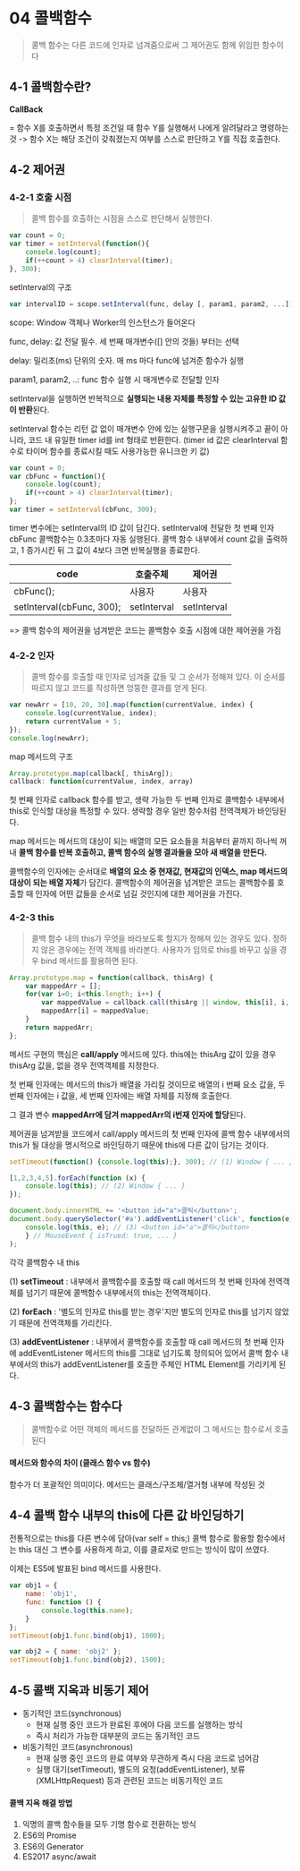 # 04 콜백함수

> 콜백 함수는 다른 코드에 인자로 넘겨줌으로써 그 제어권도 함께 위임한 함수이다

## 4-1 콜백함수란?

**CallBack**

= 함수 X를 호출하면서 특정 조건일 때 함수 Y를 실행해서 나에게 알려달라고 명령하는 것 -> 함수 X는 해당 조건이 갖춰졌는지 여부를 스스로 판단하고 Y를 직접 호출한다.

## 4-2 제어권

### 4-2-1 호출 시점

> 콜백 함수를 호출하는 시점을 스스로 판단해서 실행한다.

```javascript
var count = 0;
var timer = setInterval(function(){
    console.log(count);
    if(++count > 4) clearInterval(timer);
}, 300);
```

setInterval의 구조

```javascript
var intervalID = scope.setInterval(func, delay [, param1, param2, ...]);
```

scope: Window 객체나 Worker의 인스턴스가 들어온다

func, delay: 값 전달 필수. 세 번째 매개변수([] 안의 것들) 부터는 선택

delay: 밀리초(ms) 단위의 숫자. 매 ms 마다 func에 넘겨준 함수가 실행

param1, param2, ..: func 함수 실행 시 매개변수로 전달할 인자

setInterval을 실행하면 반복적으로 **실행되는 내용 자체를 특정할 수 있는 고유한 ID 값이 반환**된다.

setInterval 함수는 리턴 값 없이 매개변수 안에 있는 실행구문을 실행시켜주고 끝이 아니라, 코드 내 유일한 timer id를 int 형태로 반환한다. (timer id 값은 clearInterval 함수로 타이머 함수를 종료시킬 때도 사용가능한 유니크한 키 값)

```javascript
var count = 0;
var cbFunc = function(){
    console.log(count);
    if(++count > 4) clearInterval(timer);
};
var timer = setInterval(cbFunc, 300);
```

timer 변수에는 setInterval의 ID 값이 담긴다. setInterval에 전달한 첫 번째 인자 cbFunc 콜백함수는 0.3초마다 자동 실행된다. 콜백 함수 내부에서 count 값을 출력하고, 1 증가시킨 뒤 그 값이 4보다 크면 반복실행을 종료한다.

| code                      | 호출주체    | 제어권      |
| ------------------------- | ----------- | ----------- |
| cbFunc();                 | 사용자      | 사용자      |
| setInterval(cbFunc, 300); | setInterval | setInterval |

=> 콜백 함수의 제어권을 넘겨받은 코드는 콜백함수 호출 시점에 대한 제어권을 가짐

### 4-2-2 인자

> 콜백 함수를 호출할 때 인자로 넘겨줄 값들 및 그 순서가 정해져 있다. 이 순서를 따르지 않고 코드를 작성하면 엉뚱한 결과를 얻게 된다.

```javascript
var newArr = [10, 20, 30].map(function(currentValue, index) {
    console.log(currentValue, index);
    return currentValue + 5;
});
console.log(newArr);
```

map 메서드의 구조

```javascript
Array.prototype.map(callback[, thisArg]);
callback: function(currentValue, index, array)
```

첫 번째 인자로 callback 함수를 받고, 생략 가능한 두 번째 인자로 콜백함수 내부에서 this로 인식할 대상을 특정할 수 있다. 생략할 경우 일반 함수처럼 전역객체가 바인딩된다.

map 메서드는 메서드의 대상이 되는 배열의 모든 요소들을 처음부터 끝까지 하나씩 꺼내 **콜백 함수를 반복 호출하고, 콜백 함수의 실행 결과들을 모아 새 배열을 만든다.**

콜백함수의 인자에는 순서대로 **배열의 요소 중 현재값, 현재값의 인덱스, map 메서드의 대상이 되는 배열 자체**가 담긴다. 콜백함수의 제어권을 넘겨받은 코드는 콜백함수를 호출할 때 인자에 어떤 값들을 순서로 넘길 것인지에 대한 제어권을 가진다.

### 4-2-3 this

> 콜백 함수 내의 this가 무엇을 바라보도록 할지가 정해져 있는 경우도 있다. 정하지 않은 경우에는 전역 객체를 바라본다. 사용자가 임의로 this를 바꾸고 싶을 경우 bind 메서드를 활용하면 된다.

```javascript
Array.prototype.map = function(callback, thisArg) {
    var mappedArr = [];
    for(var i=0; i<this.length; i++) {
        var mappedValue = callback.call(thisArg || window, this[i], i, this);
        mappedArr[i] = mappedValue;
    }
    return mappedArr;
};
```

메서드 구현의 핵심은 **call/apply** 메서드에 있다. this에는 thisArg 값이 있을 경우 thisArg 값을, 없을 경우 전역객체를 지정한다.

첫 번째 인자에는 메서드의 this가 배열을 가리킬 것이므로 배열의 i 번째 요소 값을, 두 번째 인자에는 i 값을, 세 번째 인자에는 배열 자체를 지정해 호출한다.

그 결과 변수 **mappedArr에 담겨 mappedArr의 i번재 인자에 할당**된다.

제어권을 넘겨받을 코드에서 call/apply 메서드의 첫 번째 인자에 콜백 함수 내부에서의 this가 될 대상을 명시적으로 바인딩하기 때문에 this에 다른 값이 담기는 것이다.

```javascript
setTimeout(function() {console.log(this);}, 300); // (1) Window { ... }

[1,2,3,4,5].forEach(function (x) {
    console.log(this); // (2) Window { ... }
});

document.body.innerHTML += '<button id="a">클릭</button>';
document.body.querySelector('#a').addEventListener('click', function(e) {
    console.log(this, e); // (3) <button id="a">클릭</button>
	} // MouseEvent { isTrued: true, ... }
);
```

각각 콜백함수 내 this

(1) **setTimeout** : 내부에서 콜백함수를 호출할 때 call 메서드의 첫 번째 인자에 전역객체를 넘기기 때문에 콜백함수 내부에서의 this는 전역객체이다.

(2) **forEach** : '별도의 인자로 this를 받는 경우'지만 별도의 인자로 this를 넘기지 않았기 때문에 전역객체를 가리킨다.

(3) **addEventListener** : 내부에서 콜백함수를 호출할 때 call 메서드의 첫 번째 인자에 addEventListener 메서드의 this를 그대로 넘기도록 정의되어 있어서 콜백 함수 내부에서의 this가 addEventListener를 호출한 주체인 HTML Element를 가리키게 된다.

## 4-3 콜백함수는 함수다

> 콜백함수로 어떤 객체의 메서드를 전달하든 관계없이 그 메서드는 함수로서 호출된다

#### 메서드와 함수의 차이 (클래스 함수 vs 함수)

함수가 더 포괄적인 의미이다. 메서드는 클래스/구조체/열거형 내부에 작성된 것

## 4-4 콜백 함수 내부의 this에 다른 값 바인딩하기

전통적으로는 this를 다른 변수에 담아(var self = this;) 콜백 함수로 활용할 함수에서는 this 대신 그 변수를 사용하게 하고, 이를 클로저로 만드는 방식이 많이 쓰였다.

이제는 ES5에 발표된 bind 메서드를 사용한다.

```javascript
var obj1 = {
    name: 'obj1',
    func: function () {
        console.log(this.name);
    }
};
setTimeout(obj1.func.bind(obj1), 1000);

var obj2 = { name: 'obj2' };
setTimeout(obj1.func.bind(obj2), 1500);
```

## 4-5 콜백 지옥과 비동기 제어

* 동기적인 코드(synchronous)
  * 현재 실행 중인 코드가 완료된 후에야 다음 코드를 실행하는 방식
  * 즉시 처리가 가능한 대부분의 코드는 동기적인 코드
* 비동기적인 코드(asynchronous)
  * 현재 실행 중인 코드의 완료 여부와 무관하게 즉시 다음 코드로 넘어감
  * 실행 대기(setTimeout), 별도의 요청(addEventListener), 보류(XMLHttpRequest) 등과 관련된 코드는 비동기적인 코드

#### 콜백 지옥 해결 방법

1. 익명의 콜백 함수들을 모두 기명 함수로 전환하는 방식
2. ES6의 Promise
3. ES6의 Generator
4. ES2017 async/await 



